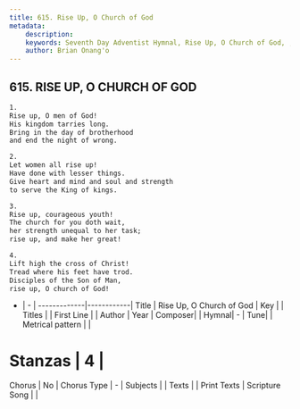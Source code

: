```yaml
---
title: 615. Rise Up, O Church of God
metadata:
    description: 
    keywords: Seventh Day Adventist Hymnal, Rise Up, O Church of God, , 
    author: Brian Onang'o
---
```



## 615. RISE UP, O CHURCH OF GOD

```txt
1.
Rise up, O men of God!
His kingdom tarries long.
Bring in the day of brotherhood
and end the night of wrong.

2.
Let women all rise up!
Have done with lesser things.
Give heart and mind and soul and strength
to serve the King of kings.

3.
Rise up, courageous youth!
The church for you doth wait,
her strength unequal to her task;
rise up, and make her great!

4.
Lift high the cross of Christ!
Tread where his feet have trod.
Disciples of the Son of Man,
rise up, O church of God!
```

- |   -  |
-------------|------------|
Title | Rise Up, O Church of God |
Key |  |
Titles |  |
First Line |  |
Author | 
Year | 
Composer|  |
Hymnal|  - |
Tune|  |
Metrical pattern | |
# Stanzas | 4 |
Chorus | No |
Chorus Type | - |
Subjects |  |
Texts |  |
Print Texts | 
Scripture Song |  |
  
